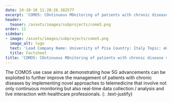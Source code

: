 ```yaml
---
date: 24-10-18 11:20:26.382577
excerpt: 'COMO5: COntinuous MOnitoring of patients with chronic disease via 5G'
header:
  teaser: /assets/images/subprojects/como5.png
order: 11
sidebar:
- image: /assets/images/subprojects/como5.png
  image_alt: logo
  text: 'Lead Company Name: University of Pisa Country: Italy Topic: eHealth & Emergency'
  title: Factsheet
title: 'COMO5: COntinuous MOnitoring of patients with chronic disease via 5G'
---
```

The COMO5 use case aims at demonstrating how 5G advancements can be exploited to further improve the management of patients with chronic diseases by implementing novel approaches to telemedicine that involve not only continuous monitoring but also real-time data collection / analysis and live interaction with healthcare professionals.
{: .text-justify}

